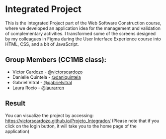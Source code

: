 # Integrated Project

This is the Integrated Project part of the Web Software Construction course, where we developed an application idea for the management and validation of complementary activities. I transformed some of the screens designed by my colleagues in Figma during the User Interface Experience course into HTML, CSS, and a bit of JavaScript.

## Group Members (CC1MB class):
 * Victor Cardozo - [@victorscardozo](https://github.com/victorscardozo)
 * Danielle Quintela - [@daniquintela](https://github.com/daniquintela)
 * Gabriel Vitral  - [@gabrielvitral](https://github.com/gabrielvitral)
 * Laura Rocio - [@laurarrcn](https://github.com/laurarrcn)
 
## Result

You can visualize the project by accessing: https://victorscardozo.github.io/Projeto_Integrador/ (Please note that if you click on the login button, it will take you to the home page of the application)
